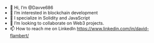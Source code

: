 - 👋 Hi, I’m @Davve686
- 👀 I’m interested in blockchain development
- 🌱 I specialize in Solidity and JavaScript 
- 💞️ I’m looking to collaborate on Web3 projects.
- 📫 How to reach me on LinkedIn https://www.linkedin.com/in/david-flambert/ 

<!---
Davve686/Davve686 is a ✨ special ✨ repository because its `README.md` (this file) appears on your GitHub profile.
You can click the Preview link to take a look at your changes.
--->
